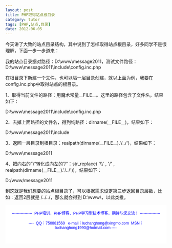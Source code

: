 ```yaml
---
layout: post
title: PHP取得站点根目录
category: tutor
tags: [PHP,站点,目录]
date: 2012-06-05
---
```

<p>今天讲了大致的站点目录结构，其中说到了怎样取得站点根目录，好多同学不是很理解，下面一步一步道来：</p>
<p>我的站点目录据对路径：D:\www\message2011，测试文件路径：D:\www\message2011\include\config.inc.php</p>
<p>在根目录下新建一个文件，也可以隔一层目录创建，就以上面为例，我要在config.inc.php中取得站点的根目录。</p>
<p>1、取得当前文件的路径：用魔术常量__FILE__。这里的路径包含了文件名，结果如下：</p>
<p>D:\www\message2011\include\config.inc.php</p>
<p>2、去掉上面路径的文件名，得到纯路径：dirname(__FILE__)，结果如下：</p>
<p>D:\www\message2011\include</p>
<p>3、返回一层目录到根目录：realpath(dirname(__FILE__).'/../')，结果如下：</p>
<p>D:\www\message2011</p>
<p>4、把向右的&rdquo;\&ldquo;转化成向左的&rdquo;/&ldquo;：str_replace( '\\' , '/' , realpath(dirname(__FILE__).'/../'))，结果如下：</p>
<p>D:/www/message2011</p>
<p>到这就是我们想要的站点根目录了，可以根据需求设定第三步返回目录层数，比如：返回2层就是 /../../，那么就会得到 D:\www\，以此类推。</p>
<div style="background-color: rgb(255, 255, 255); padding-top: 5px; padding-right: 5px; padding-bottom: 5px; padding-left: 5px; margin-top: 0px; margin-right: 0px; margin-bottom: 0px; margin-left: 0px; font-family: Arial, Verdana, sans-serif; font-size: 12px; ">
<p style="text-align: center;"><span style="color: rgb(0, 0, 255);">----------------&nbsp; PHP培训，PHP博客、PHP学习型技术博客，期待与您交流！ ----------------<br />
<br />
----&nbsp; QQ：750881560&nbsp;&nbsp; e-mail：luchanghong@xingmo.com&nbsp; MSN：luchanghong1990@hotmail.com ----</span></p>
<p style="text-align: center;">&nbsp;</p>
</div>
